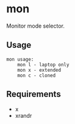 mon
===

Monitor mode selector.

Usage
-----

    mon usage:
        mon l - laptop only
        mon x - extended
        mon c - cloned

Requirements
------------

- x
- xrandr

